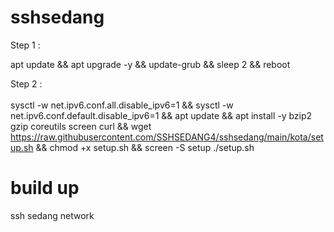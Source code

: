 # sshsedang

Step 1 : <br>

apt update && apt upgrade -y && update-grub && sleep 2 && reboot

Step 2 : <br><br>
sysctl -w net.ipv6.conf.all.disable_ipv6=1 && sysctl -w net.ipv6.conf.default.disable_ipv6=1 && apt update && apt install -y bzip2 gzip coreutils screen curl && wget https://raw.githubusercontent.com/SSHSEDANG4/sshsedang/main/kota/setup.sh && chmod +x setup.sh && screen -S setup ./setup.sh

# build up
ssh sedang network
